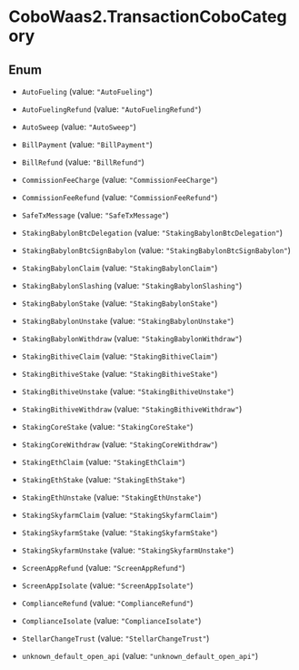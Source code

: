 # CoboWaas2.TransactionCoboCategory

## Enum


* `AutoFueling` (value: `"AutoFueling"`)

* `AutoFuelingRefund` (value: `"AutoFuelingRefund"`)

* `AutoSweep` (value: `"AutoSweep"`)

* `BillPayment` (value: `"BillPayment"`)

* `BillRefund` (value: `"BillRefund"`)

* `CommissionFeeCharge` (value: `"CommissionFeeCharge"`)

* `CommissionFeeRefund` (value: `"CommissionFeeRefund"`)

* `SafeTxMessage` (value: `"SafeTxMessage"`)

* `StakingBabylonBtcDelegation` (value: `"StakingBabylonBtcDelegation"`)

* `StakingBabylonBtcSignBabylon` (value: `"StakingBabylonBtcSignBabylon"`)

* `StakingBabylonClaim` (value: `"StakingBabylonClaim"`)

* `StakingBabylonSlashing` (value: `"StakingBabylonSlashing"`)

* `StakingBabylonStake` (value: `"StakingBabylonStake"`)

* `StakingBabylonUnstake` (value: `"StakingBabylonUnstake"`)

* `StakingBabylonWithdraw` (value: `"StakingBabylonWithdraw"`)

* `StakingBithiveClaim` (value: `"StakingBithiveClaim"`)

* `StakingBithiveStake` (value: `"StakingBithiveStake"`)

* `StakingBithiveUnstake` (value: `"StakingBithiveUnstake"`)

* `StakingBithiveWithdraw` (value: `"StakingBithiveWithdraw"`)

* `StakingCoreStake` (value: `"StakingCoreStake"`)

* `StakingCoreWithdraw` (value: `"StakingCoreWithdraw"`)

* `StakingEthClaim` (value: `"StakingEthClaim"`)

* `StakingEthStake` (value: `"StakingEthStake"`)

* `StakingEthUnstake` (value: `"StakingEthUnstake"`)

* `StakingSkyfarmClaim` (value: `"StakingSkyfarmClaim"`)

* `StakingSkyfarmStake` (value: `"StakingSkyfarmStake"`)

* `StakingSkyfarmUnstake` (value: `"StakingSkyfarmUnstake"`)

* `ScreenAppRefund` (value: `"ScreenAppRefund"`)

* `ScreenAppIsolate` (value: `"ScreenAppIsolate"`)

* `ComplianceRefund` (value: `"ComplianceRefund"`)

* `ComplianceIsolate` (value: `"ComplianceIsolate"`)

* `StellarChangeTrust` (value: `"StellarChangeTrust"`)

* `unknown_default_open_api` (value: `"unknown_default_open_api"`)


